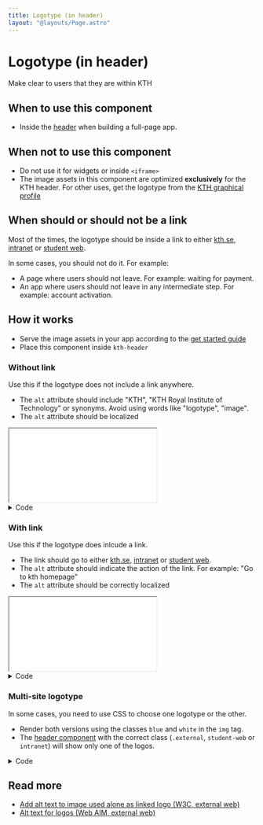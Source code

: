 ```yaml
---
title: Logotype (in header)
layout: "@layouts/Page.astro"
---
```


# Logotype (in header)

<p class="lead">Make clear to users that they are within KTH</p>

## When to use this component

- Inside the [header](/style/en/components/header) when building a full-page app.

## When not to use this component

- Do not use it for widgets or inside `<iframe>`
- The image assets in this component are optimized **exclusively** for the KTH header. For other uses, get the logotype from the [KTH graphical profile](https://intra.kth.se/en/administration/kommunikation/varumarke/grafiskprofil/logotyp-1.845049)

## When should or should not be a link

Most of the times, the logotype should be inside a link to either [kth.se](https://kth.se), [intranet](https://intra.kth.se) or [student web](https://kth.se/student).

In some cases, you should not do it. For example:

- A page where users should not leave. For example: waiting for payment.
- An app where users should not leave in any intermediate step. For example: account activation.

## How it works

- Serve the image assets in your app according to the [get started guide](/style/en/get-started/developers)
- Place this component inside `kth-header`

### Without link

Use this if the logotype does not include a link anywhere.

- The `alt` attribute should include "KTH", "KTH Royal Institute of Technology" or synonyms. Avoid using words like "logotype", "image".
- The `alt` attribute should be localized

<iframe src="/style/en/examples/logotype/without-link"></iframe>

<details>
<summary>Code</summary>

<div>

```html
<figure class="kth-logotype">
  <img
    alt="KTH"
    srcset="
      <ASSETS_DIRECTORY>/kth-logotype-64.webp,
      <ASSETS_DIRECTORY>/kth-logotype-64@2x.webp 2x,
      <ASSETS_DIRECTORY>/kth-logotype-64@3x.webp 3x
    "
    src="<ASSETS_DIRECTORY>/kth-logotype-64.png"
  />
</figure>
```

```scss
@use "@kth/style/scss/components/header.scss";
```

</div>
</details>

### With link

Use this if the logotype does inlcude a link.

- The link should go to either [kth.se](https://kth.se), [intranet](https://intra.kth.se) or [student web](https://kth.se/student).
- The `alt` attribute should indicate the action of the link. For example: "Go to kth homepage"
- The `alt` attribute should be correctly localized

<iframe src="/style/en/examples/logotype/with-link"></iframe>

<details>
<summary>Code</summary>

<div>

```html
<a class="kth-logotype">
  <figure>
    <img
      alt="KTH"
      srcset="
        <ASSETS_DIRECTORY>/kth-logotype-64.webp,
        <ASSETS_DIRECTORY>/kth-logotype-64@2x.webp 2x,
        <ASSETS_DIRECTORY>/kth-logotype-64@3x.webp 3x
      "
      src="<ASSETS_DIRECTORY>/kth-logotype-64.png"
    />
  </figure>
</a>
```

```scss
@use "@kth/style/scss/components/header.scss";
```

</div>
</details>

### Multi-site logotype

In some cases, you need to use CSS to choose one logotype or the other.

- Render both versions using the classes `blue` and `white` in the `img` tag.
- The [header component](/style/en/components/header) with the correct class (`.external`, `student-web` or `intranet`) will show only one of the logos.

<details>
<summary>Code</summary>

<div>

```html
<figure>
  <img
    class="blue"
    alt="{alt}"
    srcset="
      /style/assets/kth-logotype-blue.webp,
      /style/assets/kth-logotype-blue@2x.webp 2x,
      /style/assets/kth-logotype-blue@3x.webp 3x
    "
    src="/style/assets/kth-logotype-blue.png"
  />
  <img
    class="white"
    alt="{alt}"
    srcset="
      /style/assets/kth-logotype-white.webp,
      /style/assets/kth-logotype-white@2x.webp 2x,
      /style/assets/kth-logotype-white@3x.webp 3x
    "
    src="/style/assets/kth-logotype-white.png"
  />
</figure>
```

</div>
</details>

## Read more

- [Add alt text to image used alone as linked logo (W3C, external web)](https://www.w3.org/WAI/tutorials/images/functional/#example-1-image-used-alone-as-a-linked-logo)
- [Alt text for logos (Web AIM, external web)](https://webaim.org/techniques/alttext/#logos)
